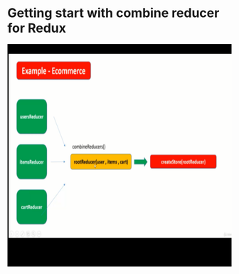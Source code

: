 # Getting start with combine reducer for Redux

<img src='Image\combine-Reducer.PNG' width='800' height='500px'>
